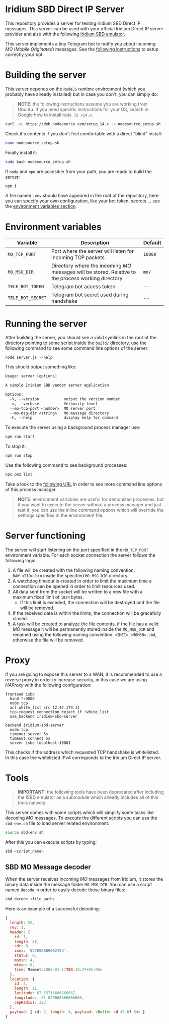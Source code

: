 # Iridium SBD Direct IP Server
This repository provides a server for testing Iridium SBD Direct IP messages. This server can be used with your official Iridium Direct IP server provider and also with the following [Iridium SBD emulator](https://glab.lromeraj.net/ucm/miot/tfm/iridium-sbd-emulator).

This server implements a tiny Telegram bot to notify you about incoming _MO_ (_Mobile Originated_) messages. See the [following instructions](https://glab.lromeraj.net/npm/tele-bot) to setup correctly your bot.

# Building the server

This server depends on the `NodeJS` runtime environment (which you probably have already installed) but in case you don't, you can simply do:

> **NOTE**: the following instructions assume you are working from Ubuntu. If you need specific instructions for your OS, search in Google how to install `Node JS v14.x`.

``` bash
curl -sL https://deb.nodesource.com/setup_14.x -o nodesource_setup.sh
```

Check it's contents if you don't feel comfortable with a direct "blind" install:
``` bash
nano nodesource_setup.sh
```

Finally install it:
``` bash
sudo bash nodesource_setup.sh
```

If `node` and `npm` are accesible from your path, you are ready to build the server:
``` bash
npm i
```

A file named `.env` should have appeared in the root of the repository, here you can specify your own configuration, like your bot token, secrets ... see the [environment variables section](#environment-variables).

# Environment variables
| Variable | Description | Default |
|----|----|----|
| `MO_TCP_PORT` | Port where the server will listen for incoming TCP packets | `10800` |
| `MO_MSG_DIR` | Directory where the incoming _MO_ messages will be stored. Relative to the process working directory | `mo/` |
| `TELE_BOT_TOKEN` | Telegram bot access token | -- |
| `TELE_BOT_SECRET` | Telegram bot secret used during handshake | -- |

# Running the server

After building the server, you should see a valid symlink in the root of the directory pointing to some script inside the `build/` directory, use the following command to see some command line options of the server:
```
node server.js --help
```

This should output something like:
``` txt
Usage: server [options]

A simple Iridium SBD vendor server application

Options:
  -V, --version           output the version number
  -v, --verbose           Verbosity level
  --mo-tcp-port <number>  MO server port
  --mo-msg-dir <string>   MO message directory
  -h, --help              display help for command
```

To execute the server using a background process manager use:
``` bash
npm run start
```

To stop it:
``` bash
npm run stop
```

Use the following command to see background processes:
``` bash
npx pm2 list
```

Take a look to the [following URL](https://pm2.keymetrics.io/docs/usage/process-management/) in order to see more command line options of this process manager.

> **NOTE**: environment variables are useful for demonized processes, but if you want to execute the server without a process manager and just test it, you can use the inline command options which will override the settings specified in the environment file.

# Server functioning

The server will start listening on the port specified in the `MO_TCP_PORT` environment variable. For each socket connection the server follows the following logic:
  1. A file will be created with the following naming convention: `RAW_<IID>.bin` inside the specified `MO_MSG_DIR` directory.
  2. A watchdog timeout is created in order to limit the maximum time a connection can be opened in order to limit resources used.
  3. All data sent from the socket will be written to a new file with a maximum fixed limit of `1024` bytes. 
      - If this limit is exceded, the connection will be destroyed and the file will be removed.
  4. If the received data is within the limits, the connection will be gracefully closed.
  5. A task will be created to analyze the file contents, if the file has a valid _MO_ message it will be permanently stored inside the `MO_MSG_DIR` and renamed using the following naming convention: `<IMEI>_<MOMSN>.sbd`, otherwise the file will be removed.

# Proxy
If you are going to expose this server to a WAN, it is recommended to use a reverse proxy in order to increase security, in this case we are using *HAProxy* with the following configuration:

``` config
frontend isbd
  bind *:9000
  mode tcp
  acl white_list src 12.47.179.11
  tcp-request connection reject if !white_list
  use_backend iridium-sbd-server

backend iridium-sbd-server
  mode tcp
  timeout server 5s
  timeout connect 5s
  server isbd localhost:10801
```

This checks if the address which requested TCP handshake is whitelisted. In this case the whitelisted IPv4 corresponds to the Iridium Direct IP server.

# Tools

> **IMPORTANT**: the following tools have been deprecated after including the ISBD emulator as a submodule which already includes all of this tools natively.
 
This server comes with some scripts which will simplify some tasks like decoding _MO_ messages. To execute the different scripts you can use the `sbd-env.sh` file to load server related environment:
``` bash
source sbd-env.sh
```

After this you can execute scripts by typing:
``` bash
sbd <script_name>
```

## SBD MO Message decoder

When the server receives incoming _MO_ messages from Iridium, it stores the binary data inside the message folder `MO_MSG_DIR`. You can use a script named `decode` in order to easily decode those binary files:
``` bash
sbd decode <file_path>
```

Here is an example of a successful decoding:
``` js
{
  length: 52,
  rev: 1,
  header: {
    id: 1,
    length: 28,
    cdr: 0,
    imei: '527695889002193',
    status: 0,
    momsn: 4,
    mtmsn: 0,
    time: Moment<2006-01-11T04:18:27+01:00>
  },
  location: {
    id: 3,
    length: 11,
    latitude: 67.15716666666667,
    longitude: -31.029066666666665,
    cepRadius: 323
  },
  payload: { id: 2, length: 4, payload: <Buffer 4d 49 6f 54> }
}
```